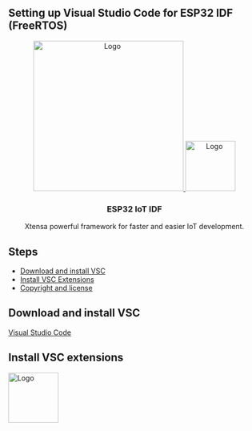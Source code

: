 ## Setting up Visual Studio Code for ESP32 IDF (FreeRTOS)


<p align="center">
  <a href="https://getbootstrap.com/">
    <img src="https://esp32.com/styles/Subway/theme/images/esp32.png" alt="Logo" width=300 >
    <img src="https://code.visualstudio.com/assets/images/windows-logo.png" alt="Logo" width=100 >
  </a>

  <h3 align="center">ESP32 IoT IDF</h3>

  <p align="center">
    Xtensa powerful framework for faster and easier IoT development.
  </p>
</p>

## Steps

- [Download and install VSC](#Download-and-install-VSC)
- [Install VSC Extensions](#Install-VSC-extensions)
- [Copyright and license](#copyright-and-license)

## Download and install VSC

<a href="https://code.visualstudio.com/"><span>Visual Studio Code</span></a>

## Install VSC extensions

<img src="https:/github.com/Deous/VSC-Guide-for-esp32/img0.jpg" alt="Logo" width=100 >

